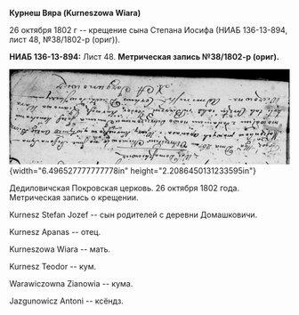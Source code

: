 **Курнеш Вяра (Kurneszowa Wiara)**

26 октября 1802 г -- крещение сына Степана Иосифа (НИАБ 136-13-894, лист
48, №38/1802-р (ориг)).

**НИАБ 136-13-894:** Лист 48. **Метрическая запись №38/1802-р (ориг).**

![](./media/a9f7d05b6105d1dccb3bd4d9110b729ef90f5f04.png){width="6.496527777777778in"
height="2.2086450131233595in"}

Дедиловичская Покровская церковь. 26 октября 1802 года. Метрическая
запись о крещении.

Kurnesz Stefan Jozef -- сын родителей с деревни Домашковичи.

Kurnesz Apanas -- отец.

Kurneszowa Wiara -- мать.

Kurnesz Teodor -- кум.

Warawiczowna Zianowia -- кума.

Jazgunowicz Antoni -- ксёндз.
